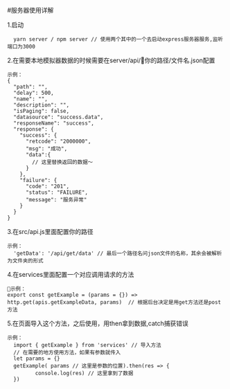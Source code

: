 #服务器使用详解

1.启动
```
  yarn server / npm server // 使用两个其中的一个去启动express服务器服务,监听端口为3000
```
2.在需要本地模拟器数据的时候需要在server/api/你的路径/文件名.json配置
```
示例：
{
  "path": "",
  "delay": 500,
  "name": "",
  "description": "",
  "isPaging": false,
  "datasource": "success.data",
  "responseName": "success",
  "response": {
    "success": {
      "retcode": "2000000",
      "msg": "成功",
      "data":{
        // 这里替换返回的数据～
      }
    },
    "failure": {
      "code": "201",
      "status": "FAILURE",
      "message": "服务异常"
    }
  }
}
```
3.在src/api.js里面配置你的路径
```
示例：
  'getData': '/api/get/data' // 最后一个路径名问json文件的名称，其余会被解析为文件夹的形式
```
4.在services里面配置一个对应调用请求的方法
```
示例：
export const getExample = (params = {}) => http.get(apis.getExampleData, params)  // 根据后台决定是用get方法还是post方法

```
5.在页面导入这个方法，之后使用，用then拿到数据,catch捕获错误
```
示例：
  import { getExample } from 'services' // 导入方法
  // 在需要的地方使用方法，如果有参数就传入
  let params = {}
  getExample( params // 这里是参数的位置).then(res => {
         console.log(res) // 这里拿到了数据
  })
```